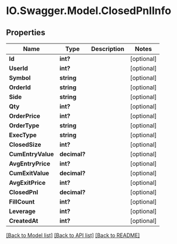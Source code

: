 # IO.Swagger.Model.ClosedPnlInfo
## Properties

Name | Type | Description | Notes
------------ | ------------- | ------------- | -------------
**Id** | **int?** |  | [optional] 
**UserId** | **int?** |  | [optional] 
**Symbol** | **string** |  | [optional] 
**OrderId** | **string** |  | [optional] 
**Side** | **string** |  | [optional] 
**Qty** | **int?** |  | [optional] 
**OrderPrice** | **int?** |  | [optional] 
**OrderType** | **string** |  | [optional] 
**ExecType** | **string** |  | [optional] 
**ClosedSize** | **int?** |  | [optional] 
**CumEntryValue** | **decimal?** |  | [optional] 
**AvgEntryPrice** | **int?** |  | [optional] 
**CumExitValue** | **decimal?** |  | [optional] 
**AvgExitPrice** | **int?** |  | [optional] 
**ClosedPnl** | **decimal?** |  | [optional] 
**FillCount** | **int?** |  | [optional] 
**Leverage** | **int?** |  | [optional] 
**CreatedAt** | **int?** |  | [optional] 

[[Back to Model list]](../README.md#documentation-for-models) [[Back to API list]](../README.md#documentation-for-api-endpoints) [[Back to README]](../README.md)

